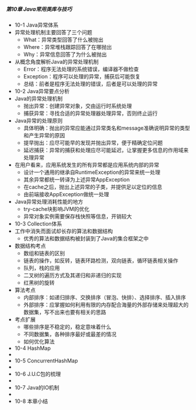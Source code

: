 ##### 第10章 Java常用类库与技巧

-  10-1 Java异常体系
  - 异常处理机制主要回答了三个问题
    - What：异常类型回答了什么被抛出
    - Where：异常堆栈跟踪回答了在哪抛出
    - Why：异常信息回答了为什么被抛出
  - 从概念角度解析Java的异常处理机制
    - Error：程序无法处理的系统错误，编译器不做检查
    - Exception：程序可以处理的异常，捕获后可能恢复
    - 总结：前者是程序无法处理的错误，后者是可以处理的异常
-  10-2 Java异常要点分析
  - Java的异常处理机制
    - 抛出异常：创建异常对象，交由运行时系统处理
    - 捕获异常：寻找合适的异常处理器处理异常，否则终止运行
  - Java异常的处理原则
    - 具体明确：抛出的异常应能通过异常类名和message准确说明异常的类型和产生异常的原因
    - 提早抛出：应尽可能早的发现并抛出异常，便于精确定位问题
    - 延迟捕获：异常的捕获和处理应尽可能延迟，让掌握更多信息的作用域来处理异常
  - 在用户看来，应用系统发生的所有异常都是应用系统内部的异常
    - 设计一个通用的继承自RuntimeException的异常来统一处理
    - 其余异常都统一转译为上述异常AppException
    - 在cache之后，抛出上述异常的子类，并提供足以定位的信息
    - 由前端接收AppException做统一处理
  - Java异常处理消耗性能的地方
    - try-cache块影响JVM的优化
    - 异常对象实例需要保存栈快照等信息，开销较大
-  10-3 Collection体系
  - 工作中消失而面试却长存的算法和数据结构
    - 优秀的算法和数据结构被封装到了Java的集合框架之中
  - 数据结构考点
    - 数组和链表的区别
    - 链表的操作，如反转，链表环路检测，双向链表，循环链表相关操作
    - 队列，栈的应用
    - 二叉树的遍历方式及其递归和非递归的实现
    - 红黑树的旋转
  - 算法考点
    - 内部排序：如递归排序、交换排序（冒泡、快排）、选择排序、插入排序
    - 外部排序：应掌握如何利用有限的内存配合海量的外部存储来处理超大的数据集，写不出来也要有相关的思路
  - 考点扩展
    - 哪些排序是不稳定的，稳定意味着什么
    - 不同数据集，各种排序最好或最差的情况
    - 如何优化算法
-  10-4 HashMap
  - 
-  10-5 ConcurrentHashMap
  - 
-  10-6 J.U.C包的梳理
  - 
-  10-7 Java的IO机制
  - 
-  10-8 本章小结